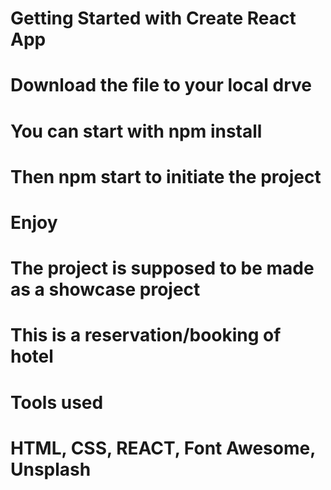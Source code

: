# Getting Started with Create React App


# Download the file to your local drve
# You can start with npm install 
# Then npm start to initiate the project
# Enjoy


# The project is supposed to be made as a showcase project
# This is a reservation/booking of hotel 

# Tools used
# HTML, CSS, REACT, Font Awesome, Unsplash